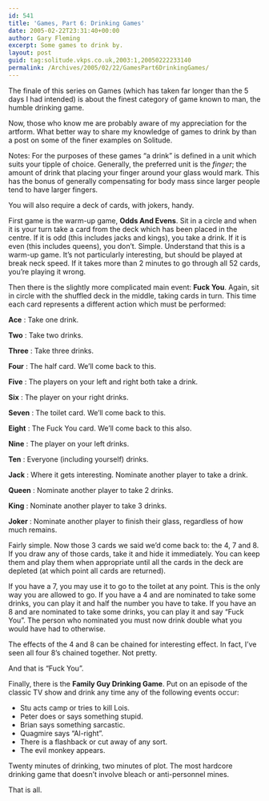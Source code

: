 ```yaml
---
id: 541
title: 'Games, Part 6: Drinking Games'
date: 2005-02-22T23:31:40+00:00
author: Gary Fleming
excerpt: Some games to drink by.
layout: post
guid: tag:solitude.vkps.co.uk,2003:1,20050222233140
permalink: /Archives/2005/02/22/GamesPart6DrinkingGames/
---
```

The finale of this series on Games (which has taken far longer than the 5 days I had intended) is about the finest category of game known to man, the humble drinking game.

Now, those who know me are probably aware of my appreciation for the artform. What better way to share my knowledge of games to drink by than a post on some of the finer examples on Solitude.

Notes: For the purposes of these games &#8220;a drink&#8221; is defined in a unit which suits your tipple of choice. Generally, the preferred unit is the _finger_; the amount of drink that placing your finger around your glass would mark. This has the bonus of generally compensating for body mass since larger people tend to have larger fingers.

You will also require a deck of cards, with jokers, handy.

First game is the warm-up game, **Odds And Evens**. Sit in a circle and when it is your turn take a card from the deck which has been placed in the centre. If it is odd (this includes jacks and kings), you take a drink. If it is even (this includes queens), you don&#8217;t. Simple. Understand that this is a warm-up game. It&#8217;s not particularly interesting, but should be played at break neck speed. If it takes more than 2 minutes to go through all 52 cards, you&#8217;re playing it wrong.

Then there is the slightly more complicated main event: **Fuck You**. Again, sit in circle with the shuffled deck in the middle, taking cards in turn. This time each card represents a different action which must be performed:

**Ace**
:   Take one drink.

**Two**
:   Take two drinks.

**Three**
:   Take three drinks.

**Four**
:   The half card. We&#8217;ll come back to this.

**Five**
:   The players on your left and right both take a drink.

**Six**
:   The player on your right drinks.

**Seven**
:   The toilet card. We&#8217;ll come back to this.

**Eight**
:   The Fuck You card. We&#8217;ll come back to this also.

**Nine**
:   The player on your left drinks.

**Ten**
:   Everyone (including yourself) drinks.

**Jack**
:   Where it gets interesting. Nominate another player to take a drink.

**Queen**
:   Nominate another player to take 2 drinks.

**King**
:   Nominate another player to take 3 drinks.

**Joker**
:   Nominate another player to finish their glass, regardless of how much remains.

Fairly simple. Now those 3 cards we said we&#8217;d come back to: the 4, 7 and 8. If you draw any of those cards, take it and hide it immediately. You can keep them and play them when appropriate until all the cards in the deck are depleted (at which point all cards are returned).

If you have a 7, you may use it to go to the toilet at any point. This is the only way you are allowed to go. If you have a 4 and are nominated to take some drinks, you can play it and half the number you have to take. If you have an 8 and are nominated to take some drinks, you can play it and say &#8220;Fuck You&#8221;. The person who nominated you must now drink double what you would have had to otherwise.

The effects of the 4 and 8 can be chained for interesting effect. In fact, I&#8217;ve seen all four 8&#8217;s chained together. Not pretty.

And that is &#8220;Fuck You&#8221;.

Finally, there is the **Family Guy Drinking Game**. Put on an episode of the classic TV show and drink any time any of the following events occur:

  * Stu acts camp or tries to kill Lois.
  * Peter does or says something stupid.
  * Brian says something sarcastic.
  * Quagmire says &#8220;Al-right&#8221;.
  * There is a flashback or cut away of any sort.
  * The evil monkey appears.

Twenty minutes of drinking, two minutes of plot. The most hardcore drinking game that doesn&#8217;t involve bleach or anti-personnel mines.

That is all.
